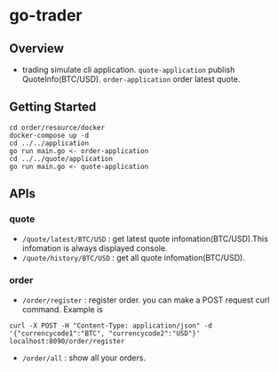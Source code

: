 # go-trader

## Overview
- trading simulate cli application. `quote-application` publish QuoteInfo(BTC/USD). `order-application` order latest quote.

## Getting Started
```
cd order/resource/docker
docker-compose up -d
cd ../../application
go run main.go <- order-application
cd ../../quote/application
go run main.go <- quote-application
```

## APIs
### quote
- `/quote/latest/BTC/USD` : get latest quote infomation(BTC/USD).This infomation is always displayed console.
- `/quote/history/BTC/USD` : get all quote infomation(BTC/USD).

### order
- `/order/register` : register order. you can make a POST request curl command. Example is 
```
curl -X POST -H "Content-Type: application/json" -d '{"currencycode1":"BTC", "currencycode2":"USD"}' localhost:8090/order/register
```

- `/order/all` : show all your orders. 